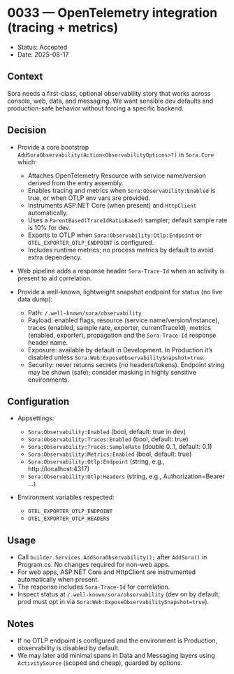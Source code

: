 # 0033 — OpenTelemetry integration (tracing + metrics)

- Status: Accepted
- Date: 2025-08-17

## Context

Sora needs a first-class, optional observability story that works across console, web, data, and messaging. We want sensible dev defaults and production-safe behavior without forcing a specific backend.

## Decision

- Provide a core bootstrap `AddSoraObservability(Action<ObservabilityOptions>?)` in `Sora.Core` which:
  - Attaches OpenTelemetry Resource with service name/version derived from the entry assembly.
  - Enables tracing and metrics when `Sora:Observability:Enabled` is true, or when OTLP env vars are provided.
  - Instruments ASP.NET Core (when present) and `HttpClient` automatically.
  - Uses a `ParentBased(TraceIdRatioBased)` sampler; default sample rate is 10% for dev.
  - Exports to OTLP when `Sora:Observability:Otlp:Endpoint` or `OTEL_EXPORTER_OTLP_ENDPOINT` is configured.
  - Includes runtime metrics; no process metrics by default to avoid extra dependency.

- Web pipeline adds a response header `Sora-Trace-Id` when an activity is present to aid correlation.

- Provide a well-known, lightweight snapshot endpoint for status (no live data dump):
  - Path: `/.well-known/sora/observability`
  - Payload: enabled flags, resource (service name/version/instance), traces (enabled, sample rate, exporter, currentTraceId), metrics (enabled, exporter), propagation and the `Sora-Trace-Id` response header name.
  - Exposure: available by default in Development. In Production it’s disabled unless `Sora:Web:ExposeObservabilitySnapshot=true`.
  - Security: never returns secrets (no headers/tokens). Endpoint string may be shown (safe); consider masking in highly sensitive environments.

## Configuration

- Appsettings:
  - `Sora:Observability:Enabled` (bool, default: true in dev)
  - `Sora:Observability:Traces:Enabled` (bool, default: true)
  - `Sora:Observability:Traces:SampleRate` (double 0..1, default: 0.1)
  - `Sora:Observability:Metrics:Enabled` (bool, default: true)
  - `Sora:Observability:Otlp:Endpoint` (string, e.g., http://localhost:4317)
  - `Sora:Observability:Otlp:Headers` (string, e.g., Authorization=Bearer ...)

- Environment variables respected:
  - `OTEL_EXPORTER_OTLP_ENDPOINT`
  - `OTEL_EXPORTER_OTLP_HEADERS`

## Usage

- Call `builder.Services.AddSoraObservability();` after `AddSora()` in Program.cs. No changes required for non-web apps.
- For web apps, ASP.NET Core and HttpClient are instrumented automatically when present.
- The response includes `Sora-Trace-Id` for correlation.
- Inspect status at `/.well-known/sora/observability` (dev on by default; prod must opt in via `Sora:Web:ExposeObservabilitySnapshot=true`).

## Notes

- If no OTLP endpoint is configured and the environment is Production, observability is disabled by default.
- We may later add minimal spans in Data and Messaging layers using `ActivitySource` (scoped and cheap), guarded by options.
